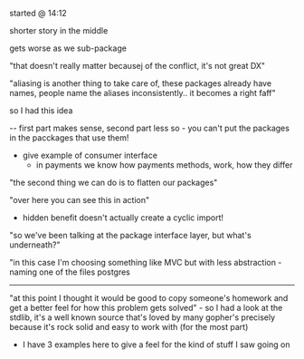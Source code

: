 started @ 14:12

shorter story in the middle

gets worse as we sub-package

"that doesn't really matter becausej of the conflict, it's not great DX"     

"aliasing is another thing to take care of, these packages already have names,
people name the aliases inconsistently.. it becomes a right faff"

so I had this idea

-- first part makes sense, second part less so
    - you can't put the packages in the pacckages that use them!

- give example of consumer interface
    - in payments we know how payments methods, work, how they differ

"the second thing we can do is to flatten our packages"

"over here you can see this in action"
- hidden benefit doesn't actually create a cyclic import!

"so we've been talking at the package interface layer, but what's underneath?"

"in this case I'm choosing something like MVC but with less abstraction -
naming one of the files postgres

---

"at this point I thought it would be good to copy someone's homework and get a
better feel for how this problem gets solved" - so I had a look at the stdlib,
it's a well known source that's loved by many gopher's precisely because it's
rock solid and easy to work with (for the most part)

- I have 3 examples here to give a feel for the kind of stuff I saw going on


